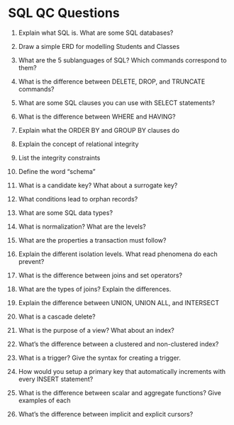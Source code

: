 # SQL QC Questions

1.  Explain what SQL is. What are some SQL databases?
    
2.  Draw a simple ERD for modelling Students and Classes
    
3.  What are the 5 sublanguages of SQL? Which commands correspond to them?
    
4.  What is the difference between DELETE, DROP, and TRUNCATE commands?
    
5.  What are some SQL clauses you can use with SELECT statements?
    
6.  What is the difference between WHERE and HAVING?
    
7.  Explain what the ORDER BY and GROUP BY clauses do
    
8.  Explain the concept of relational integrity
    
9.  List the integrity constraints
    
10.  Define the word “schema”
    
11.  What is a candidate key? What about a surrogate key?
    
12.  What conditions lead to orphan records?
    
13.  What are some SQL data types?
    
14.  What is normalization? What are the levels?
    
15.  What are the properties a transaction must follow?
    
16.  Explain the different isolation levels. What read phenomena do each prevent?
    
17.  What is the difference between joins and set operators?
    
18.  What are the types of joins? Explain the differences.
    
19.  Explain the difference between UNION, UNION ALL, and INTERSECT
    
20.  What is a cascade delete?
    
21.  What is the purpose of a view? What about an index?
    
22.  What’s the difference between a clustered and non-clustered index?
    
23.  What is a trigger? Give the syntax for creating a trigger.
    
24.  How would you setup a primary key that automatically increments with every INSERT statement?
    
25.  What is the difference between scalar and aggregate functions? Give examples of each
    
26.  What’s the difference between implicit and explicit cursors?

